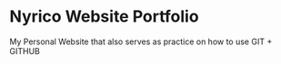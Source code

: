 # Nyrico Website Portfolio
My Personal Website that also serves as practice on how to use GIT + GITHUB
